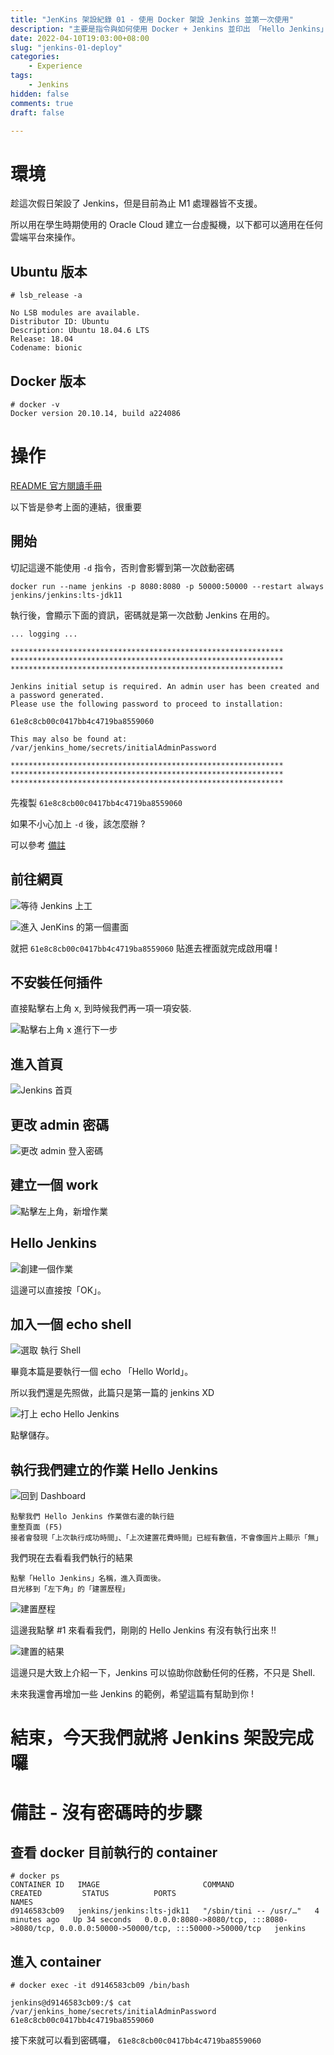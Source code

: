 ```yaml
---
title: "JenKins 架設紀錄 01 - 使用 Docker 架設 Jenkins 並第一次使用"
description: "主要是指令與如何使用 Docker + Jenkins 並印出 「Hello Jenkins」"
date: 2022-04-10T19:03:00+08:00
slug: "jenkins-01-deploy"
categories:
    - Experience
tags:
    - Jenkins
hidden: false
comments: true
draft: false

---
```


# 環境

趁這次假日架設了 Jenkins，但是目前為止 M1 處理器皆不支援。

所以用在學生時期使用的 Oracle Cloud 建立一台虛擬機，以下都可以適用在任何雲端平台來操作。

## Ubuntu 版本

```
# lsb_release -a

No LSB modules are available.
Distributor ID: Ubuntu
Description: Ubuntu 18.04.6 LTS
Release: 18.04
Codename: bionic
```

## Docker 版本

```
# docker -v
Docker version 20.10.14, build a224086
```

# 操作

[README 官方閱讀手冊](https://github.com/jenkinsci/docker/blob/master/README.md)

以下皆是參考上面的連結，很重要

## 開始

切記這邊不能使用 ```-d``` 指令，否則會影響到第一次啟動密碼

```
docker run --name jenkins -p 8080:8080 -p 50000:50000 --restart always jenkins/jenkins:lts-jdk11
```

執行後，會顯示下面的資訊，密碼就是第一次啟動 Jenkins 在用的。

```
... logging ...

*************************************************************
*************************************************************
*************************************************************

Jenkins initial setup is required. An admin user has been created and a password generated.
Please use the following password to proceed to installation:

61e8c8cb00c0417bb4c4719ba8559060

This may also be found at: /var/jenkins_home/secrets/initialAdminPassword

*************************************************************
*************************************************************
*************************************************************
```

先複製 ```61e8c8cb00c0417bb4c4719ba8559060```

如果不小心加上 ```-d``` 後，該怎麼辦 ?

可以參考 [備註](#備註)

## 前往網頁

![等待 Jenkins 上工](/images/20220410/00-wait.png)

![進入 JenKins 的第一個畫面](/images/20220410/01-Unlock.png)

就把 ```61e8c8cb00c0417bb4c4719ba8559060``` 貼進去裡面就完成啟用囉 !

## 不安裝任何插件

直接點擊右上角 x, 到時候我們再一項一項安裝.

![點擊右上角 x 進行下一步](/images/20220410/02-plugin.png)

## 進入首頁

![Jenkins 首頁](/images/20220410/03-home.png)

## 更改 admin 密碼

![更改 admin 登入密碼](/images/20220410/04-change_password.png)

## 建立一個 work

![點擊左上角，新增作業](/images/20220410/05-create-work.png)

## Hello Jenkins

![創建一個作業](/images/20220410/06-create-hello-jenkins.png)

這邊可以直接按「OK」。

## 加入一個 echo shell

![選取 執行 Shell](/images/20220410/07-create-shell.jpeg)

畢竟本篇是要執行一個 echo 「Hello World」。

所以我們還是先照做，此篇只是第一篇的 jenkins XD

![打上 echo Hello Jenkins](/images/20220410/08-echo.jpg)

點擊儲存。

## 執行我們建立的作業 Hello Jenkins

![回到 Dashboard](/images/20220410/09-dashboard.jpg)

```
點擊我們 Hello Jenkins 作業做右邊的執行鈕
重整頁面 (F5)
接者會發現「上次執行成功時間」、「上次建置花費時間」已經有數值，不會像圖片上顯示「無」
```

我們現在去看看我們執行的結果

```
點擊「Hello Jenkins」名稱，進入頁面後。
目光移到「左下角」的「建置歷程」
```

![建置歷程](/images/20220410/11-task-history.png)

這邊我點擊 #1 來看看我們，剛剛的 Hello Jenkins 有沒有執行出來 !!

![建置的結果](/images/20220410/10-success-task.png)

這邊只是大致上介紹一下，Jenkins 可以協助你啟動任何的任務，不只是 Shell.

未來我還會再增加一些 Jenkins 的範例，希望這篇有幫助到你 !

# 結束，今天我們就將 Jenkins 架設完成囉

# 備註 - 沒有密碼時的步驟

## 查看 docker 目前執行的 container

```
# docker ps
CONTAINER ID   IMAGE                       COMMAND                  CREATED         STATUS          PORTS                                                                                      NAMES
d9146583cb09   jenkins/jenkins:lts-jdk11   "/sbin/tini -- /usr/…"   4 minutes ago   Up 34 seconds   0.0.0.0:8080->8080/tcp, :::8080->8080/tcp, 0.0.0.0:50000->50000/tcp, :::50000->50000/tcp   jenkins
```

## 進入 container

```
# docker exec -it d9146583cb09 /bin/bash

jenkins@d9146583cb09:/$ cat /var/jenkins_home/secrets/initialAdminPassword
61e8c8cb00c0417bb4c4719ba8559060
```

接下來就可以看到密碼囉， ```61e8c8cb00c0417bb4c4719ba8559060```
